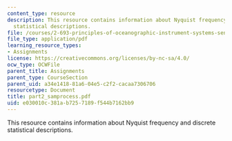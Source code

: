 ```yaml
---
content_type: resource
description: This resource contains information about Nyquist frequency and discrete
  statistical descriptions.
file: /courses/2-693-principles-of-oceanographic-instrument-systems-sensors-and-measurements-13-998-spring-2004/e030010c381ab7257189f544b7162bb9_part2_samprocess.pdf
file_type: application/pdf
learning_resource_types:
- Assignments
license: https://creativecommons.org/licenses/by-nc-sa/4.0/
ocw_type: OCWFile
parent_title: Assignments
parent_type: CourseSection
parent_uid: a34e1418-81a6-04e5-c2f2-cacaa7306706
resourcetype: Document
title: part2_samprocess.pdf
uid: e030010c-381a-b725-7189-f544b7162bb9
---
```

This resource contains information about Nyquist frequency and discrete statistical descriptions.